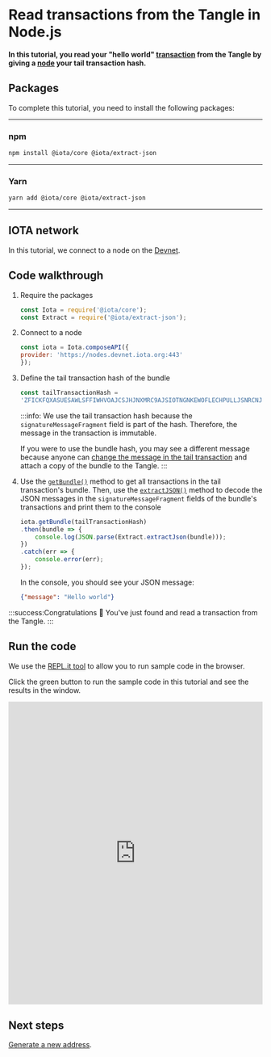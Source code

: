 # Read transactions from the Tangle in Node.js

**In this tutorial, you read your "hello world" [transaction](root://getting-started/0.1/transactions/transactions.md) from the Tangle by giving a [node](root://getting-started/0.1/network/nodes.md) your tail transaction hash.**

## Packages

To complete this tutorial, you need to install the following packages:

--------------------
### npm
```bash
npm install @iota/core @iota/extract-json
```
---
### Yarn
```bash
yarn add @iota/core @iota/extract-json
```
--------------------

## IOTA network

In this tutorial, we connect to a node on the [Devnet](root://getting-started/0.1/network/iota-networks.md#devnet).

## Code walkthrough

1. Require the packages

    ```js
    const Iota = require('@iota/core');
    const Extract = require('@iota/extract-json');
    ```

2. Connect to a node

    ```js
    const iota = Iota.composeAPI({
    provider: 'https://nodes.devnet.iota.org:443'
    });
    ```

3. Define the tail transaction hash of the bundle

    ```js
    const tailTransactionHash =
    'ZFICKFQXASUESAWLSFFIWHVOAJCSJHJNXMRC9AJSIOTNGNKEWOFLECHPULLJSNRCNJPYNZEC9VGOSV999';
    ```

    :::info:
    We use the tail transaction hash because the `signatureMessageFragment` field is part of the hash. Therefore, the message in the transaction is immutable.

    If you were to use the bundle hash, you may see a different message because anyone can [change the message in the tail transaction](../js/change-message-in-bundle.md) and attach a copy of the bundle to the Tangle.
    :::

4. Use the [`getBundle()`](https://github.com/iotaledger/iota.js/blob/next/api_reference.md#module_core.getBundle) method to get all transactions in the tail transaction's bundle. Then, use the [`extractJSON()`](https://github.com/iotaledger/iota.js/tree/next/packages/extract-json) method to decode the JSON messages in the `signatureMessageFragment` fields of the bundle's transactions and print them to the console

    ```js
    iota.getBundle(tailTransactionHash)
    .then(bundle => {
        console.log(JSON.parse(Extract.extractJson(bundle)));
    })
    .catch(err => {
        console.error(err);
    });
    ```

    In the console, you should see your JSON message:

    ```json
    {"message": "Hello world"}
    ```

:::success:Congratulations :tada:
You've just found and read a transaction from the Tangle.
:::

## Run the code

We use the [REPL.it tool](https://repl.it) to allow you to run sample code in the browser.

Click the green button to run the sample code in this tutorial and see the results in the window.

<iframe height="600px" width="100%" src="https://repl.it/@jake91/Read-a-transaction-from-the-Tangle?lite=true" scrolling="no" frameborder="no" allowtransparency="true" allowfullscreen="true" sandbox="allow-forms allow-pointer-lock allow-popups allow-same-origin allow-scripts allow-modals"></iframe>

## Next steps

[Generate a new address](../js/generate-an-address.md).

